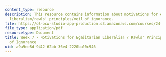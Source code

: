 ```yaml
---
content_type: resource
description: This resource contains information about motivations for egalitarian
  liberalism/rawls' principles/veil of ignorance.
file: https://ol-ocw-studio-app-production.s3.amazonaws.com/courses/24-04j-justice-spring-2012/a9a9ee8d944262bb36e42220ba20c946_MIT24_04JS12_Week7.pdf
file_type: application/pdf
resourcetype: Document
title: Week 7 - Motivations for Egalitarian Liberalism / Rawls' Principles / Veil
  of Ignorance
uid: a9a9ee8d-9442-62bb-36e4-2220ba20c946
---
```

